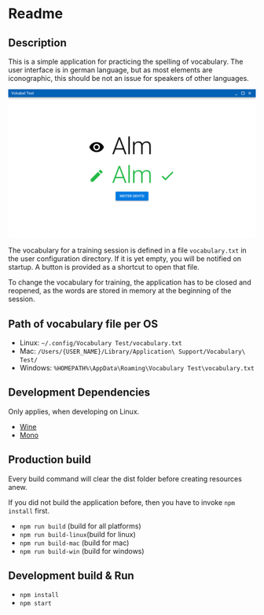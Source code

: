 # Readme

## Description

This is a simple application for practicing the spelling of vocabulary. The user interface is in german language, but
as most elements are iconographic, this should be not an issue for speakers of other languages.

![Image of the evaluation page for a single word.](vocabulary-test.jpg "Vocabulary Test Evaluation Page")

The vocabulary for a training session is defined in a file `vocabulary.txt` in the user configuration directory. If it
is yet empty, you will be notified on startup. A button is provided as a shortcut to open that file.

To change the vocabulary for training, the application has to be closed and reopened, as the words are stored in memory
at the beginning of the session.

## Path of vocabulary file per OS

* Linux: `~/.config/Vocabulary Test/vocabulary.txt`
* Mac: `/Users/{USER_NAME}/Library/Application\ Support/Vocabulary\ Test/`
* Windows: `%HOMEPATH%\AppData\Roaming\Vocabulary Test\vocabulary.txt`

## Development Dependencies

Only applies, when developing on Linux.

* [Wine](https://wiki.winehq.org/Download#binary)
* [Mono](https://wiki.winehq.org/Mono)

## Production build

Every build command will clear the dist folder before creating resources anew.

If you did not build the application before, then you have to invoke `npm install` first.

* `npm run build` (build for all platforms)
* `npm run build-linux`(build for linux)
* `npm run build-mac` (build for mac)
* `npm run build-win` (build for windows)

## Development build & Run

* `npm install`
* `npm start`
